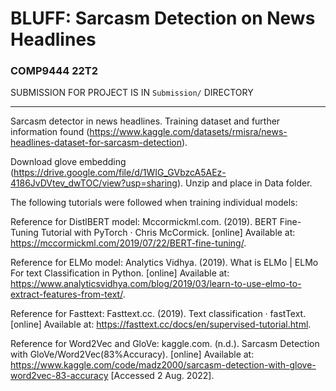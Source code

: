 # BLUFF: Sarcasm Detection on News Headlines
### COMP9444 22T2

SUBMISSION FOR PROJECT IS IN `Submission/` DIRECTORY

____________________________________________________

Sarcasm detector in news headlines. Training dataset and further information found (https://www.kaggle.com/datasets/rmisra/news-headlines-dataset-for-sarcasm-detection).

Download glove embedding (https://drive.google.com/file/d/1WIG_GVbzcA5AEz-4186JvDVtev_dwTOC/view?usp=sharing). Unzip and place in Data folder.



The following tutorials were followed when training individual models:

Reference for DistlBERT model: Mccormickml.com. (2019). BERT Fine-Tuning Tutorial with PyTorch · Chris McCormick. [online] Available at: https://mccormickml.com/2019/07/22/BERT-fine-tuning/.

Reference for ELMo model: Analytics Vidhya. (2019). What is ELMo | ELMo For text Classification in Python. [online] Available at: https://www.analyticsvidhya.com/blog/2019/03/learn-to-use-elmo-to-extract-features-from-text/.

Reference for Fasttext: Fasttext.cc. (2019). Text classification · fastText. [online] Available at: https://fasttext.cc/docs/en/supervised-tutorial.html.

Reference for Word2Vec and GloVe: kaggle.com. (n.d.). Sarcasm Detection with GloVe/Word2Vec(83%Accuracy). [online] Available at: https://www.kaggle.com/code/madz2000/sarcasm-detection-with-glove-word2vec-83-accuracy [Accessed 2 Aug. 2022].

‌
